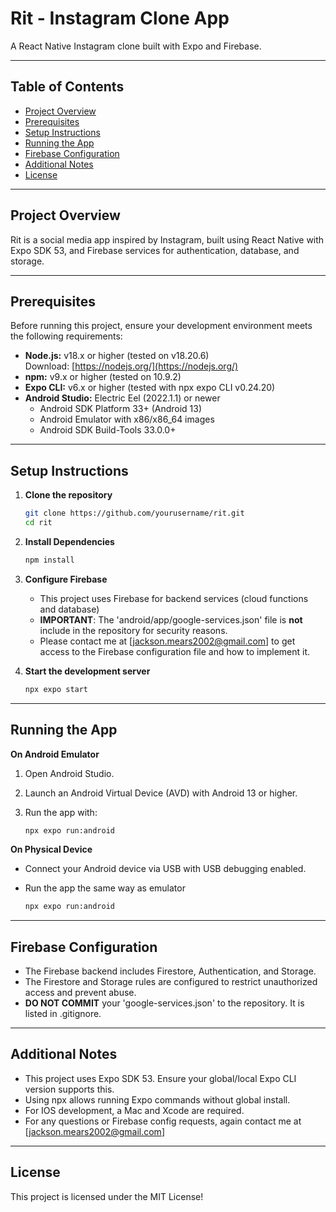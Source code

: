 # Rit - Instagram Clone App

A React Native Instagram clone built with Expo and Firebase.

---

## Table of Contents

- [Project Overview](#project-overview)
- [Prerequisites](#prerequisites)
- [Setup Instructions](#setup-instructions)
- [Running the App](#running-the-app)
- [Firebase Configuration](#firebase-configuration)
- [Additional Notes](#additional-notes)
- [License](#license)

---

## Project Overview

Rit is a social media app inspired by Instagram, built using React Native with Expo SDK 53, and Firebase services for authentication, database, and storage.

---

## Prerequisites

Before running this project, ensure your development environment meets the following requirements:

- **Node.js:** v18.x or higher (tested on v18.20.6)  
  Download: [https://nodejs.org/](https://nodejs.org/)
- **npm:** v9.x or higher (tested on 10.9.2)
- **Expo CLI:** v6.x or higher (tested with npx expo CLI v0.24.20)
- **Android Studio:** Electric Eel (2022.1.1) or newer
   - Android SDK Platform 33+ (Android 13)
   - Android Emulator with x86/x86_64 images
   - Android SDK Build-Tools 33.0.0+

---

## Setup Instructions

1. **Clone the repository**

   ```bash
   git clone https://github.com/yourusername/rit.git
   cd rit
   
2. **Install Dependencies**
    
    ```bash
    npm install
   
3. **Configure Firebase**

    - This project uses Firebase for backend services (cloud functions and database)
    - **IMPORTANT**: The 'android/app/google-services.json' file is **not** include in the repository for security reasons.
    - Please contact me at [jackson.mears2002@gmail.com] to get access to the Firebase configuration file and how to implement it.

4. **Start the development server**
    
    ```bash
   npx expo start
   
---

## Running the App

**On Android Emulator**

1. Open Android Studio.
2. Launch an Android Virtual Device (AVD) with Android 13 or higher.
3. Run the app with:

    ```bash
   npx expo run:android
   
**On Physical Device**

- Connect your Android device via USB with USB debugging enabled. 
- Run the app the same way as emulator

    ```bash
    npx expo run:android
  
---

## Firebase Configuration

- The Firebase backend includes Firestore, Authentication, and Storage.
- The Firestore and Storage rules are configured to restrict unauthorized access and prevent abuse. 
- **DO NOT COMMIT** your 'google-services.json' to the repository. It is listed in .gitignore.

---

## Additional Notes

- This project uses Expo SDK 53. Ensure your global/local Expo CLI version supports this.
- Using npx allows running Expo commands without global install.
- For IOS development, a Mac and Xcode are required. 
- For any questions or Firebase config requests, again contact me at [jackson.mears2002@gmail.com]

---

## License

This project is licensed under the MIT License!
    
